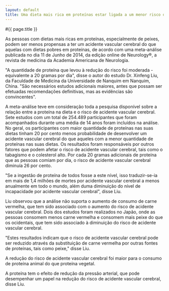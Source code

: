 ```yaml
---
layout: default
title: Uma dieta mais rica em proteínas estar ligada a um menor risco de acidente vascular cerebral
---
```


#{{ page.title }}

As pessoas com dietas mais ricas em proteínas, especialmente de peixes, podem ser menos propensas a ter um acidente vascular cerebral do que aquelas com dietas pobres em proteínas, de acordo com uma meta-análise publicada no dia 11 de Junho de 2014, da edição online de Neurology®, a revista de medicina da Academia Americana de Neurologia.

"A quantidade de proteína que levou à redução do risco foi moderada - equivalente a 20 gramas por dia", disse o autor do estudo Dr. Xinfeng Liu, da Faculdade de Medicina da Universidade de Nanquim em Nanquim, China. "São necessários estudos adicionais maiores, antes que possam ser efetuadas recomendações definitivas, mas as evidências são convincentes".

A meta-análise teve em consideração toda a pesquisa disponível sobre a relação entre a proteína na dieta e o risco de acidente vascular cerebral. Sete estudos com um total de 254.489 participantes que foram acompanhados durante uma média de 14 anos foram incluídos na análise.
No geral, os participantes com maior quantidade de proteínas nas suas dietas tinham 20 por cento menos probabilidade de desenvolver um acidente vascular cerebral do que aqueles com a menor quantidade de proteínas nas suas dietas. Os resultados foram responsáveis ​​por outros fatores que podem afetar o risco de acidente vascular cerebral, tais como o tabagismo e o colesterol alto. Por cada 20 gramas adicionais de proteína que as pessoas comiam por dia, o risco de acidente vascular cerebral diminuía 26 por cento.

"Se a ingestão de proteína de todos fosse a este nível, isso traduzir-se-ia em mais de 1,4 milhões de mortes por acidente vascular cerebral a menos anualmente em todo o mundo, além duma diminuição do nível de incapacidade por acidente vascular cerebral", disse Liu.

Liu observou que a análise não suporta o aumento de consumo de carne vermelha, que tem sido associado com o aumento do risco de acidente vascular cerebral. Dois dos estudos foram realizados no Japão, onde as pessoas consomem menos carne vermelha e consomem mais peixe do que os ocidentais, que tem sido associado à diminuição do risco de acidente vascular cerebral.

"Estes resultados indicam que o risco de acidente vascular cerebral pode ser reduzido através da substituição de carne vermelha por outras fontes de proteínas, tais como peixe," disse Liu.

A redução do risco de acidente vascular cerebral foi maior para o consumo de proteína animal do que proteína vegetal.

A proteína tem o efeito de redução da pressão arterial, que pode desempenhar um papel na redução do risco de acidente vascular cerebral, disse Liu.
